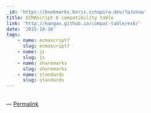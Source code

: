 ```yaml
---
_id: 'https://bookmarks.boris.schapira.dev/?pJuVuw'
title: ECMAScript 6 compatibility table
link: 'http://kangax.github.io/compat-table/es6/'
date: '2015-10-16'
tags:
    - name: ecmascript7
      slug: ecmascript7
    - name: js
      slug: js
    - name: sharemarks
      slug: sharemarks
    - name: standards
      slug: standards
---
```


<br>&#8212;
<a href="https://bookmarks.boris.schapira.dev/?pJuVuw" title="Permalink">Permalink</a>
